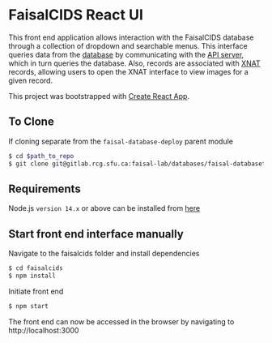 # FaisalCIDS React UI

This front end application allows interaction with the FaisalCIDS database through a collection of dropdown and searchable menus. This interface queries data from the [database](https://gitlab.rcg.sfu.ca/faisal-lab/databases/faisal-cids) by communicating with the [API server](https://gitlab.rcg.sfu.ca/faisal-lab/databases/faisal-databasetools/-/tree/develop/api-server), which in turn queries the database. Also, records are associated with [XNAT](https://gitlab.rcg.sfu.ca/faisal-lab/databases/faisal-xnat) records, allowing users to open the XNAT interface to view images for a given record. 

This project was bootstrapped with [Create React App](https://github.com/facebook/create-react-app).

## To Clone
If cloning separate from the `faisal-database-deploy` parent module

```sh
$ cd $path_to_repo
$ git clone git@gitlab.rcg.sfu.ca:faisal-lab/databases/faisal-databasetools.git
```

## Requirements
Node.js `version 14.x` or above can be installed from [here](https://nodejs.org/en/download/)

## Start front end interface manually
Navigate to the faisalcids folder and install dependencies
```sh
$ cd faisalcids
$ npm install
```

Initiate front end
```sh
$ npm start
```

The front end can now be accessed in the browser by navigating to http://localhost:3000
